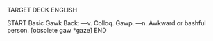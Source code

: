 TARGET DECK
ENGLISH

START
Basic
Gawk
Back: —v. Colloq. Gawp. —n. Awkward or bashful person. [obsolete gaw *gaze]
END
